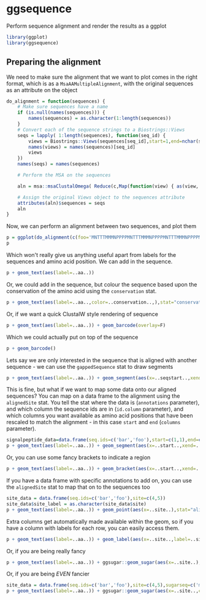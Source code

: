 # ggsequence


Perform sequence alignment and render the results as a ggplot

```R
library(ggplot)
library(ggsequence)
```

## Preparing the alignment

We need to make sure the alignment that we want to plot comes in the right format, which
is as a `MsaAAMultipleAlignment`, with the original sequences as an attribute on the
object

```R
do_alignment = function(sequences) {
	# Make sure sequences have a name
	if (is.null(names(sequences))) {
		names(sequences) = as.character(1:length(sequences))
	}
	# Convert each of the sequence strings to a Biostrings::Views
	seqs = lapply( 1:length(sequences), function(seq_id) {
		views = Biostrings::Views(sequences[seq_id],start=1,end=nchar(sequences[seq_id]))
		names(views) = names(sequences)[seq_id]
		views
	})
	names(seqs) = names(sequences)

	# Perform the MSA on the sequences

	aln = msa::msaClustalOmega( Reduce(c,Map(function(view) { as(view,'AAStringSet')}, seqs)) )

	# Assign the original Views object to the sequences attribute
	attributes(aln)$sequences = seqs
	aln
}
```

Now, we can perform an alignment between two sequences, and plot them

```R
p = ggplot(do_alignment(c(foo='MNTTTMMMNPPPPMNTTTMMMNPPPPMNTTTMMMNPPPPMNTTTMMMNPPPP',bar='NNSMMMPPNNSMMMPPNNSMMMPPNNSMMMPP')))
p
```

Which won't really give us anything useful apart from labels for the sequences and amino acid position. We can add in the sequence.

```R
p + geom_text(aes(label=..aa..))
```

Or, we could add in the sequence, but colour the sequence based upon the conservation of the amino acid using the `conservation` stat.

```R
p + geom_text(aes(label=..aa..,color=..conservation..,),stat="conservation")
```

Or, if we want a quick ClustalW style rendering of sequence

```R
p + geom_text(aes(label=..aa..)) + geom_barcode(overlay=F)
```

Which we could actually put on top of the sequence

```R
p + geom_barcode()
```

Lets say we are only interested in the sequence that is aligned with another sequence - we can use the `gappedSequence` stat to draw segments

```R
p + geom_text(aes(label=..aa..)) + geom_segment(aes(x=..seqstart..,xend=..seqend..),stat="gappedSequence",size=2,colour="black",position = position_nudge(y=-0.1))
```

This is fine, but what if we want to map some data onto our aligned sequences? You can map on a data frame to the alignment using the `alignedSite` stat.
You tell the stat where the data is (`annotations` parameter), and which column the sequence ids are in (`id.column` parameter), and which columns you want available as amino acid positions that have been rescaled
to match the alignment - in this case `start` and `end` (`columns` parameter).

```R
signalpeptide_data=data.frame(seq.ids=c('bar','foo'),start=c(1,1),end=c(3,4))
p + geom_text(aes(label=..aa..)) + geom_segment(aes(x=..start..,xend=..end..),stat="alignedSite",colour="red",size=4,alpha=0.5,annotations=signalpeptide_data,id.column='seq.ids',columns=c('start','end'))
```

Or, you can use some fancy brackets to indicate a region
```R
p + geom_text(aes(label=..aa..)) + geom_bracket(aes(x=..start..,xend=..end..),offset=1,size=0.5,stat="alignedSite",annotations=signalpeptide_data,id.column='seq.ids',columns=c('start','end'))
```

If you have a data frame with specific annotations to add on, you can use the `alignedSite` stat to map that on to the sequences too
```R
site_data = data.frame(seq.ids=c('bar','foo'),site=c(4,5))
site_data$site_label = as.character(site_data$site)
p + geom_text(aes(label=..aa..)) + geom_point(aes(x=..site..),stat="alignedSite",annotations=site_data,id.column='seq.ids',columns=c('site'),position=position_nudge(y=0.1),color='red')
```

Extra columns get automatically made available within the geom, so if you have a column with labels for each row, you can easily access them.
```R
p + geom_text(aes(label=..aa..)) + geom_label(aes(x=..site..,label=..site_label..),stat="alignedSite",annotations=site_data,id.column='seq.ids',columns=c('site'),position=position_nudge(y=0.1),color='red')
```

Or, if you are being really fancy
```R
p + geom_text(aes(label=..aa..)) + ggsugar::geom_sugar(aes(x=..site..),stat="alignedSite",annotations=site_data,id.column='seq.ids',columns=c('site'),position=position_nudge(y=0.1),class='gal(b1-3)galnac')
```

Or, if you are being *EVEN* fancier
```R
site_data = data.frame(seq.ids=c('bar','foo'),site=c(4,5),sugarseq=c('man','gal(b1-3)galnac'))
p + geom_text(aes(label=..aa..)) + ggsugar::geom_sugar(aes(x=..site..,class=..sugarseq..),stat="alignedSite",annotations=site_data,id.column='seq.ids',columns=c('site'),position=position_nudge(y=0.1))
```
